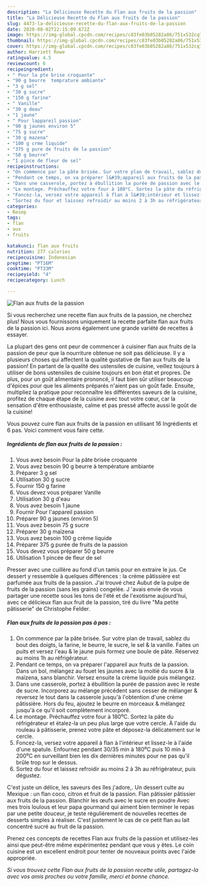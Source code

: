```yaml
---
description: "La Délicieuse Recette du Flan aux fruits de la passion"
title: "La Délicieuse Recette du Flan aux fruits de la passion"
slug: 4473-la-delicieuse-recette-du-flan-aux-fruits-de-la-passion
date: 2020-08-02T22:15:09.672Z
image: https://img-global.cpcdn.com/recipes/c83fe03b05282a86/751x532cq70/flan-aux-fruits-de-la-passion-photo-principale-de-la-recette.jpg
thumbnail: https://img-global.cpcdn.com/recipes/c83fe03b05282a86/751x532cq70/flan-aux-fruits-de-la-passion-photo-principale-de-la-recette.jpg
cover: https://img-global.cpcdn.com/recipes/c83fe03b05282a86/751x532cq70/flan-aux-fruits-de-la-passion-photo-principale-de-la-recette.jpg
author: Harriett Rowe
ratingvalue: 4.5
reviewcount: 6
recipeingredient:
- " Pour la pte brise croquante"
- "90 g beurre  temprature ambiante"
- "3 g sel"
- "30 g sucre"
- "150 g farine"
- " Vanille"
- "30 g deau"
- "1 jaune"
- " Pour lappareil passion"
- "90 g jaunes environ 5"
- "75 g sucre"
- "30 g mazena"
- "100 g crme liquide"
- "375 g pure de fruits de la passion"
- "50 g beurre"
- "1 pince de fleur de sel"
recipeinstructions:
- "On commence par la pâte brisée. Sur votre plan de travail, sablez du bout des doigts, la farine, le beurre, le sucre, le sel &amp; la vanille. Faites un puits et versez l&#39;eau &amp; le jaune puis formez une boule de pâte. Réservez au moins 1h au réfrigérateur."
- "Pendant ce temps, on va préparer l&#39;appareil aux fruits de la passion. Dans un bol, mélangez au fouet les jaunes avec la moitié du sucre &amp; la maïzena, sans blanchir. Versez ensuite la crème liquide puis mélangez."
- "Dans une casserole, portez à ébullition la purée de passion avec le reste de sucre. Incorporez au mélange précédent sans cesser de mélanger &amp; reversez le tout dans la casserole jusqu&#39;à l&#39;obtention d&#39;une crème pâtissière. Hors du feu, ajoutez le beurre en morceaux &amp; mélangez jusqu&#39;à ce qu&#39;il soit complètement incorporé."
- "Le montage. Préchauffez votre four à 180⁰C. Sortez la pâte du réfrigérateur et étalez-la un peu plus large que votre cercle. À l&#39;aide du rouleau à pâtisserie, prenez votre pâte et déposez-la délicatement sur le cercle."
- "Foncez-la, versez votre appareil à flan à l&#39;intérieur et lissez-le à l&#39;aide d&#39;une spatule. Enfournez pendant 30/35 min à 180⁰C puis 10 min à 200⁰C en surveillant bien les dix dernières minutes pour ne pas qu&#39;il brûle trop sur le dessus."
- "Sortez du four et laissez refroidir au moins 2 à 3h au réfrigérateur, puis dégustez."
categories:
- Resep
tags:
- flan
- aux
- fruits

katakunci: flan aux fruits 
nutrition: 277 calories
recipecuisine: Indonesian
preptime: "PT16M"
cooktime: "PT33M"
recipeyield: "4"
recipecategory: Lunch

---
```



![Flan aux fruits de la passion](https://img-global.cpcdn.com/recipes/c83fe03b05282a86/751x532cq70/flan-aux-fruits-de-la-passion-photo-principale-de-la-recette.jpg)

Si vous recherchez une recette flan aux fruits de la passion, ne cherchez plus! Nous vous fournissons uniquement la recette parfaite flan aux fruits de la passion ici. Nous avons également une grande variété de recettes à essayer.

La plupart des gens ont peur de commencer à cuisiner flan aux fruits de la passion de peur que la nourriture obtenue ne soit pas délicieuse. Il y a plusieurs choses qui affectent la qualité gustative de flan aux fruits de la passion! En partant de la qualité des ustensiles de cuisine, veillez toujours à utiliser de bons ustensiles de cuisine toujours en bon état et propres. De plus, pour un goût alimentaire prononcé, il faut bien sûr utiliser beaucoup d'épices pour que les aliments préparés n'aient pas un goût fade. Ensuite, multipliez la pratique pour reconnaître les différentes saveurs de la cuisine, profitez de chaque étape de la cuisine avec tout votre cœur, car la sensation d'être enthousiaste, calme et pas pressé affecte aussi le goût de la cuisine!

<!--inarticleads1-->

Vous pouvez cuire flan aux fruits de la passion en utilisant 16 Ingrédients et 6 pas. Voici comment vous faire cette.

##### Ingrédients de flan aux fruits de la passion :

1. Vous avez besoin  Pour la pâte brisée croquante
1. Vous avez besoin 90 g beurre à température ambiante
1. Préparer 3 g sel
1. Utilisation 30 g sucre
1. Fournir 150 g farine
1. Vous devez vous préparer  Vanille
1. Utilisation 30 g d&#39;eau
1. Vous avez besoin 1 jaune
1. Fournir  Pour l&#39;appareil passion
1. Préparer 90 g jaunes (environ 5)
1. Vous avez besoin 75 g sucre
1. Préparer 30 g maïzena
1. Vous avez besoin 100 g crème liquide
1. Préparer 375 g purée de fruits de la passion
1. Vous devez vous préparer 50 g beurre
1. Utilisation 1 pincée de fleur de sel


Presser avec une cuillère au fond d&#39;un tamis pour en extraire le jus. Ce dessert y ressemble à quelques différences : la crème pâtissière est parfumée aux fruits de la passion. J&#39;ai trouvé chez Aubut de la pulpe de fruits de la passion (sans les grains) congelée. J &#39;avais envie de vous partager une recette sous les tons de l&#39;été et de l&#39;exotisme aujourd&#39;hui, avec ce délicieux flan aux fruit de la passion, tiré du livre &#34;Ma petite pâtisserie&#34; de Christophe Felder. 

<!--inarticleads2-->

##### Flan aux fruits de la passion pas à pas :

1. On commence par la pâte brisée. Sur votre plan de travail, sablez du bout des doigts, la farine, le beurre, le sucre, le sel &amp; la vanille. Faites un puits et versez l&#39;eau &amp; le jaune puis formez une boule de pâte. Réservez au moins 1h au réfrigérateur.
1. Pendant ce temps, on va préparer l&#39;appareil aux fruits de la passion. Dans un bol, mélangez au fouet les jaunes avec la moitié du sucre &amp; la maïzena, sans blanchir. Versez ensuite la crème liquide puis mélangez.
1. Dans une casserole, portez à ébullition la purée de passion avec le reste de sucre. Incorporez au mélange précédent sans cesser de mélanger &amp; reversez le tout dans la casserole jusqu&#39;à l&#39;obtention d&#39;une crème pâtissière. Hors du feu, ajoutez le beurre en morceaux &amp; mélangez jusqu&#39;à ce qu&#39;il soit complètement incorporé.
1. Le montage. Préchauffez votre four à 180⁰C. Sortez la pâte du réfrigérateur et étalez-la un peu plus large que votre cercle. À l&#39;aide du rouleau à pâtisserie, prenez votre pâte et déposez-la délicatement sur le cercle.
1. Foncez-la, versez votre appareil à flan à l&#39;intérieur et lissez-le à l&#39;aide d&#39;une spatule. Enfournez pendant 30/35 min à 180⁰C puis 10 min à 200⁰C en surveillant bien les dix dernières minutes pour ne pas qu&#39;il brûle trop sur le dessus.
1. Sortez du four et laissez refroidir au moins 2 à 3h au réfrigérateur, puis dégustez.


C&#39;est juste un délice, les saveurs des îles j&#39;adore,. Un dessert culte au Mexique : un flan coco, citron et fruit de la passion. Flan pâtissier pâtissier aux fruits de la passion. Blanchir les œufs avec le sucre en poudre Avec mes trois loulous et leur papa gourmand qui aiment bien terminer le repas par une petite douceur, je teste régulièrement de nouvelles recettes de desserts simples à réaliser. C&#39;est justement le cas de ce petit flan au lait concentré sucré au fruit de la passion. 

<!--inarticleads1-->

<p>
Prenez ces concepts de recettes Flan aux fruits de la passion et utilisez-les ainsi que peut-être même expérimentez pendant que vous y êtes. Le coin cuisine est un excellent endroit pour tenter de nouveaux points avec l'aide appropriée.
</p>

<p>
<i>Si vous trouvez cette Flan aux fruits de la passion recette utile, partagez-la avec vos amis proches ou votre famille, merci et bonne chance.</i>
</p>
